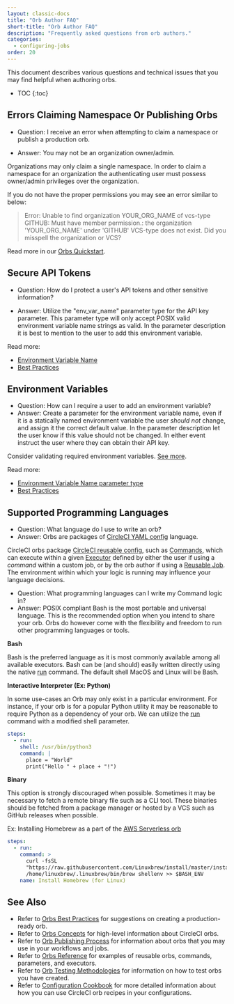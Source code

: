 ```yaml
---
layout: classic-docs
title: "Orb Author FAQ"
short-title: "Orb Author FAQ"
description: "Frequently asked questions from orb authors."
categories:
  - configuring-jobs
order: 20
---
```


This document describes various questions and technical issues that you may find helpful when authoring orbs.

* TOC
{:toc}



## Errors Claiming Namespace Or Publishing Orbs

* Question: I receive an error when attempting to claim a namespace or publish a production orb.

* Answer: You may not be an organization owner/admin.

Organizations may only claim a single namespace. In order to claim a namespace for an organization the authenticating user must possess owner/admin privileges over the organization.

If you do not have the proper permissions you may see an error similar to below:


> Error: Unable to find organization YOUR_ORG_NAME of vcs-type GITHUB: Must have member permission.: the organization 'YOUR_ORG_NAME' under 'GITHUB' VCS-type does not exist. Did you misspell the organization or VCS?


Read more in our [Orbs Quickstart]({{site.baseurl}}/2.0/orb-author/#orbs-quickstart).


## Secure API Tokens

* Question: How do I protect a user's API tokens and other sensitive information?

* Answer: Utilize the "env_var_name" parameter type for the API key parameter. This parameter type will only accept POSIX valid environment variable name strings as valid. In the parameter description it is best to mention to the user to add this environment variable.

Read more:
* [Environment Variable Name]({{site.baseurl}}/2.0/reusing-config/#environment-variable-name)
* [Best Practices]({{site.baseurl}}/2.0/orbs-best-practices/)

## Environment Variables

* Question: How can I require a user to add an environment variable?
* Answer: Create a parameter for the environment variable name, even if it is a statically named environment variable the user _should not_ change, and assign it the correct default value. In the parameter description let the user know if this value should not be changed. In either event instruct the user where they can obtain their API key.

Consider validating required environment variables. [See more]({{site.baseurl}}/2.0/orbs-best-practices/#commands).

Read more:
* [Environment Variable Name parameter type]({{site.baseurl}}/2.0/reusing-config/#environment-variable-name)
* [Best Practices]({{site.baseurl}}/2.0/orbs-best-practices/)

## Supported Programming Languages

* Question: What language do I use to write an orb?
* Answer: Orbs are packages of [CircleCI YAML config]({{site.baseurl}}/2.0/configuration-reference/) language.

CircleCI orbs package [CircleCI reusable config]({{site.baseurl}}/2.0/reusing-config/), such as [Commands]({{site.baseurl}}/2.0/reusing-config/#authoring-reusable-commands), which can execute within a given [Executor]({{site.baseurl}}/2.0/executor-intro/) defined by either the user if using a _command_ within a custom job, or by the orb author if using a [Reusable Job]({{site.baseurl}}/2.0/orb-author-intro/#jobs). The environment within which your logic is running may influence your language decisions.

* Question: What programming languages can I write my Command logic in?
* Answer: POSIX compliant Bash is the most portable and universal language. This is the recommended option  when you intend to share your orb. Orbs do however come with the flexibility and freedom to run other programming languages or tools.

**Bash**

Bash is the preferred language as it is most commonly available among all available executors. Bash can be (and should) easily written directly using the native [run]({{site.baseurl}}/2.0/configuration-reference/#run) command. The default shell MacOS and Linux will be Bash.

**Interactive Interpreter (Ex: Python)**

In some use-cases an Orb may only exist in a particular environment. For instance, if your orb is for a popular Python utility it may be reasonable to require Python as a dependency of your orb. We can utilize the [run]({{site.baseurl}}/2.0/configuration-reference/#run) command with a modified shell parameter.

```yaml
steps:
  - run:
    shell: /usr/bin/python3
    command: |
      place = "World"
      print("Hello " + place + "!")
```

**Binary**

This option is strongly discouraged when possible. Sometimes it may be necessary to fetch a remote binary file such as a CLI tool. These binaries should be fetched from a package manager or hosted by a VCS such as GitHub releases when possible.

Ex: Installing Homebrew as a part of the [AWS Serverless orb](https://circleci.com/orbs/registry/orb/circleci/aws-serverless#commands-install)

```yaml
steps:
  - run:
    command: >
      curl -fsSL
      "https://raw.githubusercontent.com/Linuxbrew/install/master/install.sh" | bash
      /home/linuxbrew/.linuxbrew/bin/brew shellenv >> $BASH_ENV
    name: Install Homebrew (for Linux)
```




## See Also
- Refer to [Orbs Best Practices]({{site.baseurl}}/2.0/orbs-best-practices) for suggestions on creating a production-ready orb.
- Refer to [Orbs Concepts]({{site.baseurl}}/2.0/using-orbs/) for high-level information about CircleCI orbs.
- Refer to [Orb Publishing Process]({{site.baseurl}}/2.0/creating-orbs/) for information about orbs that you may use in your workflows and jobs.
- Refer to [Orbs Reference]({{site.baseurl}}/2.0/reusing-config/) for examples of reusable orbs, commands, parameters, and executors.
- Refer to [Orb Testing Methodologies]({{site.baseurl}}/2.0/testing-orbs/) for information on how to test orbs you have created.
- Refer to [Configuration Cookbook]({{site.baseurl}}/2.0/configuration-cookbook/#configuration-recipes) for more detailed information about how you can use CircleCI orb recipes in your configurations.

